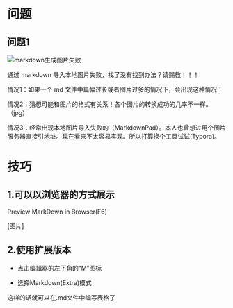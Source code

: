 # 问题
## 问题1



![markdown生成图片失败](https://i.imgur.com/N7LBe4a.png)

通过 markdown 导入本地图片失败，找了没有找到办法？请赐教！！！

情况1：如果一个 md 文件中篇幅过长或者图片过多的情况下，会出现这种情况！

情况2：猜想可能和图片的格式有关系！各个图片的转换成功的几率不一样。（jpg）

情况3：经常出现本地图片导入失败的（MarkdownPad）。本人也曾想过用个图片服务器直接引地址。现在看来不太容易实现。所以打算换个工具试试(Typora)。


## 

# 技巧
## 1.可以以浏览器的方式展示
Preview MarkDown in Browser(F6)

[图片]

## 2.使用扩展版本

- 点击编辑器的左下角的“M”图标

- 选择Markdown(Extra)模式

这样的话就可以在.md文件中编写表格了